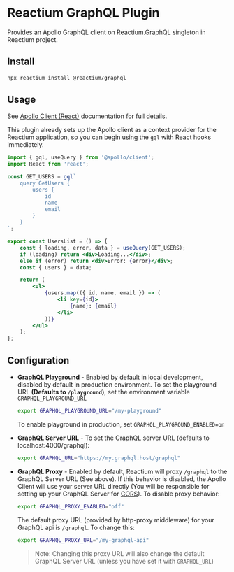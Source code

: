 # Reactium GraphQL Plugin

Provides an Apollo GraphQL client on Reactium.GraphQL singleton in Reactium project.

## Install

```sh
npx reactium install @reactium/graphql
```

## Usage

See [Apollo Client (React)](https://www.apollographql.com/docs/react) documentation for full details.

This plugin already sets up the Apollo client as a context provider for the Reactium application, so you can begin using the `gql` with React hooks immediately.

```jsx
import { gql, useQuery } from '@apollo/client';
import React from 'react';

const GET_USERS = gql`
    query GetUsers {
        users {
            id
            name
            email
        }
    }
`;

export const UsersList = () => {
    const { loading, error, data } = useQuery(GET_USERS);
    if (loading) return <div>Loading...</div>;
    else if (error) return <div>Error: {error}</div>;
    const { users } = data;

    return (
        <ul>
            {users.map(({ id, name, email }) => (
                <li key={id}>
                    {name}: {email}
                </li>
            ))}
        </ul>
    );
};
```

## Configuration

- **GraphQL Playground** - Enabled by default in local development, disabled by default in production environment. To set the playground URL **(Defaults to `/playground`)**, set the environment variable `GRAPHQL_PLAYGROUND_URL`
  
  ```bash
  export GRAPHQL_PLAYGROUND_URL="/my-playground"
  ```

  To enable playground in production, set `GRAPHQL_PLAYGROUND_ENABLED=on`
- **GraphQL Server URL** - To set the GraphQL server URL (defaults to localhost:4000/graphql):
    ```bash
    export GRAPHQL_URL="https://my.graphql.host/graphql"
    ```
- **GraphQL Proxy** - Enabled by default, Reactium will proxy `/graphql` to the GraphQL Server URL (See above). If this behavior is disabled, the Apollo Client will use your server URL directly (You will be responsible for setting up your GraphQL Server for [CORS](https://developer.mozilla.org/en-US/docs/Web/HTTP/CORS)). To disable proxy behavior:
    
    ```bash
    export GRAPHQL_PROXY_ENABLED="off"
    ```

    The default proxy URL (provided by http-proxy middleware) for your GraphQL api is `/graphql`. To change this:

    ```bash
    export GRAPHQL_PROXY_URL="/my-graphql-api"
    ```
    > Note: Changing this proxy URL will also change the default GraphQL Server URL (unless you have set it with `GRAPHQL_URL`)
